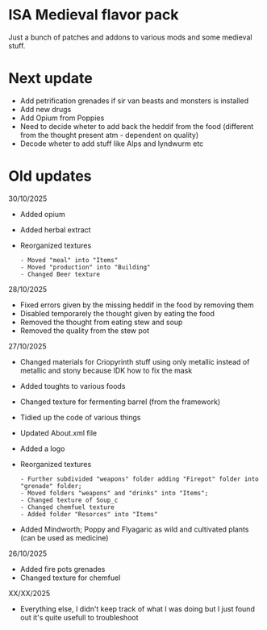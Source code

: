 # ISA Medieval flavor pack

Just a bunch of patches and addons to various mods and some medieval stuff.

# Next update

- Add petrification grenades if sir van beasts and monsters is installed
- Add new drugs
- Add Opium from Poppies
- Need to decide wheter to add back the heddif from the food (different from the thought present atm - dependent on quality)
- Decode wheter to add stuff like Alps and lyndwurm etc

# Old updates

30/10/2025
- Added opium
- Added herbal extract
- Reorganized textures

      - Moved "meal" into "Items"
      - Moved "production" into "Building"
      - Changed Beer texture

28/10/2025
- Fixed errors given by the missing heddif in the food by removing them
- Disabled temporarely the thought given by eating the food
- Removed the thought from eating stew and soup
- Removed the quality from the stew pot

27/10/2025
- Changed materials for Criopyrinth stuff using only metallic instead of metallic and stony because IDK how to fix the mask
- Added toughts to various foods
- Changed texture for fermenting barrel (from the framework)
- Tidied up the code of various things
- Updated About.xml file
- Added a logo
- Reorganized textures
  
      - Further subdivided "weapons" folder adding "Firepot" folder into "grenade" folder;
      - Moved folders "weapons" and "drinks" into "Items";
      - Changed texture of Soup_c
      - Changed chemfuel texture
      - Added folder "Resorces" into "Items"
  
- Added Mindworth; Poppy and Flyagaric as wild and cultivated plants (can be used as medicine) 
  

26/10/2025
- Added fire pots grenades
- Changed texture for chemfuel

XX/XX/2025

- Everything else, I didn't keep track of what I was doing but I just found out it's quite usefull to troubleshoot
